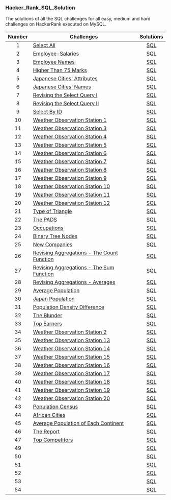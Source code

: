 ### Hacker_Rank_SQL_Solution
The solutions of all the SQL challenges for all easy, medium and hard challenges on HackerRank executed on MySQL.

| Number | Challenges | Solutions |
|:------:|------------|:---------:|
|1|[Select All](https://www.hackerrank.com/challenges/select-all-sql/problem?isFullScreen=true)|[SQL](https://github.com/iammahendragit/Hacker_Rank_SQL_Solution/blob/main/Select-All.sql)
|2|[Employee-Salaries](https://www.hackerrank.com/challenges/salary-of-employees/problem?isFullScreen=true)|[SQL](https://github.com/iammahendragit/Hacker_Rank_SQL_Solution/blob/main/Employee-Salaries.sql)|
|3|[Employee Names](https://www.hackerrank.com/challenges/name-of-employees/problem?isFullScreen=true)|[SQL](https://github.com/iammahendragit/Hacker_Rank_SQL_Solution/blob/main/Employee_Name.sql)|
|4|[Higher Than 75 Marks](https://www.hackerrank.com/challenges/more-than-75-marks/problem?isFullScreen=true)|[SQL](https://github.com/iammahendragit/Hacker_Rank_SQL_Solution/blob/main/Higher-Than-75-Marks.sql)|
|5|[Japanese Cities' Attributes](https://www.hackerrank.com/challenges/japanese-cities-attributes/problem?isFullScreen=true)|[SQL](https://github.com/iammahendragit/Hacker_Rank_SQL_Solution/blob/main/Japanese-Cities'-Attributes.sql)|
|6|[Japanese Cities' Names](https://www.hackerrank.com/challenges/japanese-cities-name/problem?isFullScreen=true)|[SQL](https://github.com/iammahendragit/Hacker_Rank_SQL_Solution/blob/main/Japanese-Cities'-Names.sql)|
|7|[Revising the Select Query I](https://www.hackerrank.com/challenges/revising-the-select-query/problem?isFullScreen=true)|[SQL](https://github.com/iammahendragit/Hacker_Rank_SQL_Solution/blob/main/Revising-the-select-Query-1.sql)|
|8|[Revising the Select Query II](https://www.hackerrank.com/challenges/revising-the-select-query-2/problem?isFullScreen=true)|[SQL](https://github.com/iammahendragit/Hacker_Rank_SQL_Solution/blob/main/Revising-the-select-Query-2.sql)|
|9|[Select By ID](https://www.hackerrank.com/challenges/select-by-id/problem?isFullScreen=true)|[SQL](https://github.com/iammahendragit/Hacker_Rank_SQL_Solution/blob/main/Select-By-ID.sql)|
|10|[Weather Observation Station 1](https://www.hackerrank.com/challenges/weather-observation-station-1/problem?isFullScreen=true)|[SQL](https://github.com/iammahendragit/Hacker_Rank_SQL_Solution/blob/main/Weather-Observation-Station-1.sql)|
|11|[Weather Observation Station 3](https://www.hackerrank.com/challenges/weather-observation-station-3/problem?isFullScreen=true)|[SQL](https://github.com/iammahendragit/Hacker_Rank_SQL_Solution/blob/main/Weather-Observation-Station-3.sql)|
|12|[Weather Observation Station 4](https://www.hackerrank.com/challenges/weather-observation-station-4/problem?isFullScreen=true)|[SQL](https://github.com/iammahendragit/Hacker_Rank_SQL_Solution/blob/main/Weather-Observation-Station-4.sql)|
|13|[Weather Observation Station 5](https://www.hackerrank.com/challenges/weather-observation-station-5/problem?isFullScreen=true)|[SQL](https://github.com/iammahendragit/Hacker_Rank_SQL_Solution/blob/main/Weather-Observation-Station-5.sql)|
|14|[Weather Observation Station 6](https://www.hackerrank.com/challenges/weather-observation-station-6/problem?isFullScreen=true)|[SQL](https://github.com/iammahendragit/Hacker_Rank_SQL_Solution/blob/main/Weather-Observation-Station-6.sql)|
|15|[Weather Observation Station 7](https://www.hackerrank.com/challenges/weather-observation-station-7/problem?isFullScreen=true)|[SQL](https://github.com/iammahendragit/Hacker_Rank_SQL_Solution/blob/main/Weather-Observation-Station-7.sql)|
|16|[Weather Observation Station 8](https://www.hackerrank.com/challenges/weather-observation-station-8/problem?isFullScreen=true)|[SQL](https://github.com/iammahendragit/Hacker_Rank_SQL_Solution/blob/main/Weather-Observation-Station-8.sql)|
|17|[Weather Observation Station 9](https://www.hackerrank.com/challenges/weather-observation-station-9/problem?isFullScreen=true)|[SQL](https://github.com/iammahendragit/Hacker_Rank_SQL_Solution/blob/main/Weather-Observation-Station-9.sql)|
|18|[Weather Observation Station 10](https://www.hackerrank.com/challenges/weather-observation-station-10/problem?isFullScreen=true)|[SQL](https://github.com/iammahendragit/Hacker_Rank_SQL_Solution/blob/main/Weather-Observation-Station-10.sql)|
|19|[Weather Observation Station 11](https://www.hackerrank.com/challenges/weather-observation-station-11/problem?isFullScreen=true)|[SQL](https://github.com/iammahendragit/Hacker_Rank_SQL_Solution/blob/main/Weather-Observation-Station-11.sql)|
|20|[Weather Observation Station 12](https://www.hackerrank.com/challenges/weather-observation-station-12/problem?isFullScreen=true)|[SQL](https://github.com/iammahendragit/Hacker_Rank_SQL_Solution/blob/main/Weather-Observation-Station-12.sql)|
|21|[Type of Triangle](https://www.hackerrank.com/challenges/what-type-of-triangle/problem?isFullScreen=true)|[SQL](https://github.com/iammahendragit/Hacker_Rank_SQL_Solution/blob/main/Type%20of%20Triangle.sql)|
|22|[The PADS](https://www.hackerrank.com/challenges/the-pads/problem?isFullScreen=true)|[SQL](https://github.com/iammahendragit/Hacker_Rank_SQL_Solution/blob/main/The%20PADS.sql)|
|23|[Occupations](https://www.hackerrank.com/challenges/occupations/problem?isFullScreen=true)|[SQL](https://github.com/iammahendragit/Hacker_Rank_SQL_Solution/blob/main/Occupations.sql)|
|24|[Binary Tree Nodes](https://www.hackerrank.com/challenges/binary-search-tree-1/problem?isFullScreen=true)|[SQL](https://github.com/iammahendragit/Hacker_Rank_SQL_Solution/blob/main/Binary%20Tree%20Nodes.sql)|
|25|[New Companies](https://www.hackerrank.com/challenges/the-company/problem?isFullScreen=true)|[SQL](https://github.com/iammahendragit/Hacker_Rank_SQL_Solution/blob/main/New%20Companies.sql)|
|26|[Revising Aggregations - The Count Function](https://www.hackerrank.com/challenges/revising-aggregations-the-count-function/problem?isFullScreen=true)|[SQL](https://github.com/iammahendragit/Hacker_Rank_SQL_Solution/blob/main/Revising%20Aggregations%20-%20The%20Count%20Function.sql)|
|27|[Revising Aggregations - The Sum Function](https://www.hackerrank.com/challenges/revising-aggregations-sum/problem?isFullScreen=true)|[SQL](https://github.com/iammahendragit/Hacker_Rank_SQL_Solution/blob/main/Revising%20Aggregations%20-%20The%20Sum%20Function.sql)|
|28|[Revising Aggregations - Averages](https://www.hackerrank.com/challenges/revising-aggregations-the-average-function/problem?isFullScreen=true)|[SQL](https://github.com/iammahendragit/Hacker_Rank_SQL_Solution/blob/main/Revising%20Aggregations%20-%20Averages.sql)|
|29|[Average Population](https://www.hackerrank.com/challenges/average-population/problem?isFullScreen=true)|[SQL](https://github.com/iammahendragit/Hacker_Rank_SQL_Solution/blob/main/Average%20Population.sql)|
|30|[Japan Population](https://www.hackerrank.com/challenges/japan-population/problem?isFullScreen=true)|[SQL](https://github.com/iammahendragit/Hacker_Rank_SQL_Solution/blob/main/Japan%20Population.sql)|
|31|[Population Density Difference](https://www.hackerrank.com/challenges/population-density-difference/problem?isFullScreen=true)|[SQL](https://github.com/iammahendragit/Hacker_Rank_SQL_Solution/blob/main/Population%20Density%20Difference.sql)|
|32|[The Blunder](https://www.hackerrank.com/challenges/the-blunder/problem?isFullScreen=true)|[SQL](https://github.com/iammahendragit/Hacker_Rank_SQL_Solution/blob/main/The%20Blunder.sql)|
|33|[Top Earners](https://www.hackerrank.com/challenges/earnings-of-employees/problem?isFullScreen=true)|[SQL](https://github.com/iammahendragit/Hacker_Rank_SQL_Solution/blob/main/Top%20Earners.sql)|
|34|[Weather Observation Station 2](https://www.hackerrank.com/challenges/weather-observation-station-2/problem?isFullScreen=true)|[SQL](https://github.com/iammahendragit/Hacker_Rank_SQL_Solution/blob/main/Weather%20Observation%20Station%202.sql)|
|35|[Weather Observation Station 13](https://www.hackerrank.com/challenges/weather-observation-station-13/problem?isFullScreen=true)|[SQL](https://github.com/iammahendragit/Hacker_Rank_SQL_Solution/blob/main/Weather%20Observation%20Station%2013.sql)|
|36|[Weather Observation Station 14](https://www.hackerrank.com/challenges/weather-observation-station-14/problem?isFullScreen=true)|[SQL](https://github.com/iammahendragit/Hacker_Rank_SQL_Solution/blob/main/Weather%20Observation%20Station%2014.sql)|
|37|[Weather Observation Station 15](https://www.hackerrank.com/challenges/weather-observation-station-15/problem?isFullScreen=true)|[SQL](https://github.com/iammahendragit/Hacker_Rank_SQL_Solution/blob/main/Weather%20Observation%20Station%2015.sql)|
|38|[Weather Observation Station 16](https://www.hackerrank.com/challenges/weather-observation-station-16/problem?isFullScreen=true)|[SQL](https://github.com/iammahendragit/Hacker_Rank_SQL_Solution/blob/main/Weather%20Observation%20Station%2016.sql)|
|39|[Weather Observation Station 17](https://www.hackerrank.com/challenges/weather-observation-station-17/problem?isFullScreen=true)|[SQL](https://github.com/iammahendragit/Hacker_Rank_SQL_Solution/blob/main/Weather%20Observation%20Station%2017.sql)|
|40|[Weather Observation Station 18](https://www.hackerrank.com/challenges/weather-observation-station-18/problem?isFullScreen=true)|[SQL](https://github.com/iammahendragit/Hacker_Rank_SQL_Solution/blob/main/Weather%20Observation%20Station%2018.sql)|
|41|[Weather Observation Station 19](https://www.hackerrank.com/challenges/weather-observation-station-19/problem?isFullScreen=true)|[SQL](https://github.com/iammahendragit/Hacker_Rank_SQL_Solution/blob/main/Weather%20Observation%20Station%2019.sql)|
|42|[Weather Observation Station 20](https://www.hackerrank.com/challenges/weather-observation-station-20/problem?isFullScreen=true)|[SQL](https://github.com/iammahendragit/Hacker_Rank_SQL_Solution/blob/main/Weather%20Observation%20Station%2020.sql)|
|43|[Population Census](https://www.hackerrank.com/challenges/asian-population/problem?isFullScreen=true)|[SQL](https://github.com/iammahendragit/Hacker_Rank_SQL_Solution/blob/main/Population%20Census.sql)|
|44|[African Cities](https://www.hackerrank.com/challenges/african-cities/problem?isFullScreen=true)|[SQL](https://github.com/iammahendragit/Hacker_Rank_SQL_Solution/blob/main/African%20Cities.sql)|
|45|[Average Population of Each Continent](https://www.hackerrank.com/challenges/average-population-of-each-continent/problem?isFullScreen=true)|[SQL](https://github.com/iammahendragit/Hacker_Rank_SQL_Solution/blob/main/Average%20Population%20of%20Each%20Continent.sql)|
|46|[The Report](https://www.hackerrank.com/challenges/the-report/problem?isFullScreen=true)|[SQL](https://github.com/iammahendragit/Hacker_Rank_SQL_Solution/blob/main/The%20Report.sql)|
|47|[Top Competitors](https://www.hackerrank.com/challenges/full-score/problem?isFullScreen=true)|[SQL](https://github.com/iammahendragit/Hacker_Rank_SQL_Solution/blob/main/Top%20Competitors.sql)|
|49|[]()|[SQL]()|
|50|[]()|[SQL]()|
|51|[]()|[SQL]()|
|52|[]()|[SQL]()|
|53|[]()|[SQL]()|
|54|[]()|[SQL]()|







